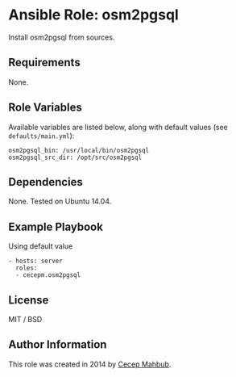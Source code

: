 # Ansible Role: osm2pgsql

Install osm2pgsql from sources.

## Requirements

None.

## Role Variables

Available variables are listed below, along with default values (see `defaults/main.yml`):

    osm2pgsql_bin: /usr/local/bin/osm2pgsql
    osm2pgsql_src_dir: /opt/src/osm2pgsql

## Dependencies

None. Tested on Ubuntu 14.04.

## Example Playbook

Using default value

    - hosts: server
      roles:
      - cecepm.osm2pgsql

## License

MIT / BSD

## Author Information

This role was created in 2014 by [Cecep Mahbub](http://ngadimin.org/).
